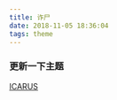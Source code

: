 ```yaml
---
title: 诈尸
date: 2018-11-05 18:36:04
tags: theme
---
```


### 更新一下主题

[ICARUS](https://github.com/ppoffice/hexo-theme-icarus)
